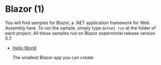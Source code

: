 # Blazor (1)

You will find samples for Blazor, a .NET application framework for Web Assembly here. To run the sample, simply type `dotnet run` at the folder of each project. All these samples run on Blazor expermintal release version 0.7.

  * [Hello World](https://github.com/dodyg/practical-aspnetcore/tree/master/projects/blazor/hello-world)

    The smallest Blazor app you can create.